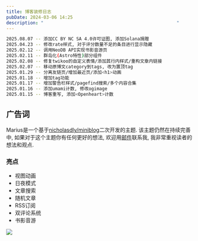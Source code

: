 ```yaml
---
title: 博客装修日志
pubDate: 2024-03-06 14:25
description: "                                                  "
---
```

```bash
2025.08.07 -- 添加CC BY NC SA 4.0许可证图, 添加Solana捐赠
2025.04.23 -- 修改rate样式, 对于评分数量不足的条目进行显示隐藏
2025.02.12 -- 调用NeoDB API实现书影音游页
2025.02.11 -- 群岛化(Astro特性)部分组件
2025.02.08 -- 修复twikoo的自定义表情/添加其行内样式/重构文章内链接
2025.02.07 -- 移动原博文category到tags, 改为置顶tag
2025.01.29 -- 分离友链页/增加最近页/添加<h1>动画
2025.01.18 -- 增加tag功能
2025.01.17 -- 增加警告栏样式/pagefind搜索/多个内容合集
2025.01.16 -- 添加umami计数, 修改ogimage
2025.01.15 -- 博客重写, 添加<Openheart>计数
```

## 广告词
Marius是一个基于[nicholasdly/miniblog](https://github.com/nicholasdly/miniblog)二次开发的主题. 该主题仍然在持续完善中, 如果对于这个主题你有任何更好的想法, 欢迎用[邮件](mailto:contact@asyncx.top)联系我, 我非常重视读者的想法和观点.

### 亮点
- 视图动画
- 日夜模式
- 文章搜索
- 随机文章
- RSS订阅
- 双评论系统
- 书影音游

![](https://r2.asyncx.top/2025/02/11/202502111001787.webp)
